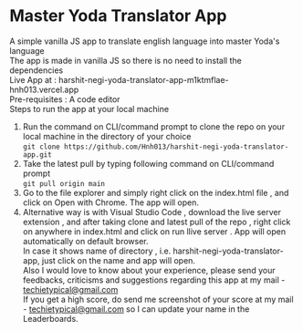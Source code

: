 # Master Yoda Translator App
A simple vanilla JS app to translate english language into master Yoda's language    
The app is made in vanilla JS so there is no need to install the dependencies    
Live App at : harshit-negi-yoda-translator-app-m1ktmflae-hnh013.vercel.app    
Pre-requisites : A code editor   
Steps to run the app at your local machine    
1. Run the command on CLI/command prompt to clone the repo on your local machine in the directory of your choice    
`git clone https://github.com/Hnh013/harshit-negi-yoda-translator-app.git`   
2. Take the latest pull by typing following command on CLI/command prompt    
`git pull origin main`    
3. Go to the file explorer and simply right click on the index.html file , and click on Open with Chrome. The app will open.    
4. Alternative way is with Visual Studio Code , download the live server extension , and after taking clone and latest pull of the repo , right click on anywhere in index.html and click on run llive server . App will open automatically on default browser.    
In case it shows name of directory , i.e. harshit-negi-yoda-translator-app, just click on the name and app will open.   
Also I would love to know about your experience, please send your feedbacks, criticisms and suggestions regarding this app at my mail - techietypical@gmail.com    
If you get a high score, do send me screenshot of your score at my mail - techietypical@gmail.com so I can update your name in the Leaderboards.
